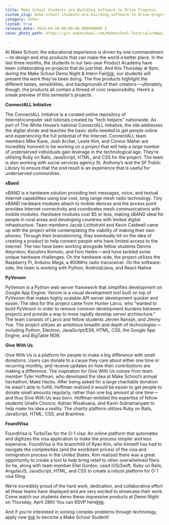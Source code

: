 ```yaml
---
title: Make School Students are Building Software to Drive Progress
custom_slug: make-school-students-are-building-software-to-drive-progress
category: other
listed: true
release_date: 2016-04-26 00:00:00.000000000 Z
cover_photo_path: https://git.makeschool.com/MakeSchool-Tutorials/News/3312ca878c0549b04f5964828cfcc8436b81d85c//9ce655c3-26be-465b-acb0-45db12385c5d/cover_photo.jpeg

---
```

At Make School, the educational experience is driven by one commandment — to design and ship products that can make the world a better place. In the last three months, the students in our two-year Product Academy have been collaborating on projects that do just that. And this Thursday at 6pm, during the Make School Demo Night & Intern Fair<a href="http://bit.ly/1VSKK77">link</a>, our students will present the work they’ve been doing. The five products highlight the different tastes, sensibilities, and backgrounds of their creators — ultimately, though, the products all contain a thread of civic responsibility. Here’s a sneak preview of this semester’s projects.

<strong>ConnectALL Initiative</strong>

The ConnectALL Initiative is a curated online repository of Internet/computer skill tutorials created by “tech helpers” nationwide. As part of The White House’s national ConnectALL initiative, the site addresses the digital divide and teaches the basic skills needed to get people online and experiencing the full potential of the Internet. ConnectALL team members Mike Kane, Josh Archer, Leslie Kim, and Connor Maher are incredibly honored to be working on a project that will help a large number of underserved individuals gain leverage in the technological age. They’re utilizing Ruby on Rails, JavaScript, HTML, and CSS for the project. The team is also working with social services agency St. Anthony’s and the SF Public Library to ensure that the end result is an experience that is useful for underserved communities.

<strong>xBand</strong>

xBAND is a hardware solution providing text messages, voice, and textual Internet capabilities using low cost, long range mesh radio technology. Tiny xBAND hardware modules attach to mobile devices and the access point provides Internet connectivity and coordinates mesh communications with mobile modules. Hardware modules cost $5 or less, making xBAND ideal for people in rural areas and developing countries with limited digital infrastructure. Team members Jacob Lichtstrahl and Kevin Caldwell came up with the project while contemplating the viability of making their own phones. Through their brainstorming, they eventually hit on the idea of creating a product to help connect people who have limited access to the internet. The two have been working alongside fellow students Dennis Aleynikov, Kazuhiro Komoto, and Fero Hetes — and have tackled some unique hardware challenges. On the hardware-side, the project utilizes the Raspberry Pi, Arduino Mega, a 900MHz radio transceiver. On the software-side, the team is working with Python, Android/Java, and React-Native.

<strong>PyVenom</strong>

PyVenom is a Python web server framework that simplifies development on Google App Engine. Venom is a visual development tool built on top of PyVenom that makes highly scalable API server development quicker and easier. The idea for this project came from Hunter Larco, who “wanted to build PyVenom in order to remove common development burdens between projects and provide a way to more rapidly develop server architecture.” The team consists of Larco and fellow students Jeroen Ransijn, and Jimmy Yue. The project utilizes an ambitious breadth and depth of technologies — including Python, Electron, JavaScript/ES6, HTML, CSS, the Google App Engine, and BigTable NDB.

<strong>Give With Us</strong>

Give With Us is a platform for people to make a big difference with small donations. Users can donate to a cause they care about either one time or recurring monthly, and receive updates on how their contributions are making a difference. The inspiration for Give With Us comes from team member Tyler Hoffman, who developed the idea at Make School’s annual hackathon, Make Hacks. After being asked for a large charitable donation he wasn’t able to fulfill, Hoffman realized it would be easier to get people to donate small amounts regularly, rather than one big amount at one time — and thus Give With Us was born. Hoffman enlisted the expertise of fellow students Unathi Chonco, Adrian Wisaksana, and Kavin Subramanyam to help make his idea a reality. The charity platform utilizes Ruby on Rails, JavaScript, HTML, CSS, and Braintree.

<strong>FoundVisa</strong>

FoundVisa is TurboTax for the O-1 visa: An online platform that automates and digitizes the visa application to make the process simpler and less expensive. FoundVisa is the brainchild of Ryan Kim, who himself has had to navigate the complexities (and the exorbitant prices) of the visa and immigration process in the United States. Kim realized there was a great opportunity to create a tool to help bring relief to other overwhelmed filers. So he, along with team member Eliel Gordon, used iOS/Swift, Ruby on Rails, AngularJS, JavaScript, HTML, and CSS to create a robust platform for O-1 visa filing.

We’re incredibly proud of the hard work, dedication, and collaborative effort all these teams have displayed and are very excited to showcase their work. Come watch our students demo these impressive products at Demo Night on Thursday, April 28th! You can RSVP here<a href="http://bit.ly/1VSKK77">link</a>.

And if you’re interested in solving complex problems through technology, apply now <a href="http://bit.ly/1VSKeWH">link</a> to become a Make School Student!